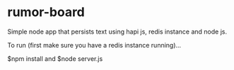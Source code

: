 # rumor-board

Simple node app that persists text using hapi js, redis instance and node js.

To run (first make sure you have a redis instance running)...

$npm install and $node server.js
